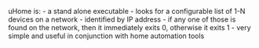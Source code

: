 uHome is:
	- a stand alone executable
	- looks for a configurable list of 1-N devices on a network
		- identified by IP address
	- if any one of those is found on the network, then it immediately exits 0, otherwise it exits 1
	- very simple and useful in conjunction with home automation tools
